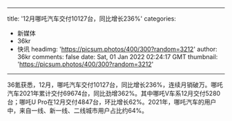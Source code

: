
---
title: '12月哪吒汽车交付10127台，同比增长236%'
categories: 
 - 新媒体
 - 36kr
 - 快讯
headimg: 'https://picsum.photos/400/300?random=3212'
author: 36kr
comments: false
date: Sat, 01 Jan 2022 02:24:17 GMT
thumbnail: 'https://picsum.photos/400/300?random=3212'
---

<div>   
36氪获悉，12月，哪吒汽车交付10127台，同比增长236%，连续月销破万。哪吒汽车2021年累计交付69674台，同比劲增362%。其中哪吒V车系12月交付5280台；哪吒U Pro在12月交付4847台，环比增长62%。2021年，哪吒汽车的用户中，来自一线、新一线、二线城市用户占比约64%。  
</div>
            